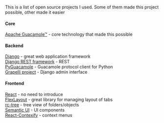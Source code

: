 This is a list of open source projects I used. Some of them made this project possible, other made it easier

#### Core  
[Apache Guacamole™](https://guacamole.apache.org/) - core technology that made this possible  

#### Backend  
[Django](https://www.djangoproject.com/) - great web application framework  
[Django REST framework](https://www.django-rest-framework.org/) - REST  
[PyGuacamole](https://github.com/mohabusama/pyguacamole) - Guacamole protocol client for Python  
[Grapelli project](https://grappelliproject.com/) - Django admin interface

#### Frontend  
[React](https://reactjs.org/) - no need to introduce  
[FlexLayout](https://github.com/caplin/FlexLayout) - great library for managing layout of tabs  
[rc-tree](https://github.com/react-component/tree) -  tree view of folders/objects  
[Semantic UI](https://react.semantic-ui.com/) - UI components  
[React-Contexify](https://github.com/fkhadra/react-contexify#readme) - context menus